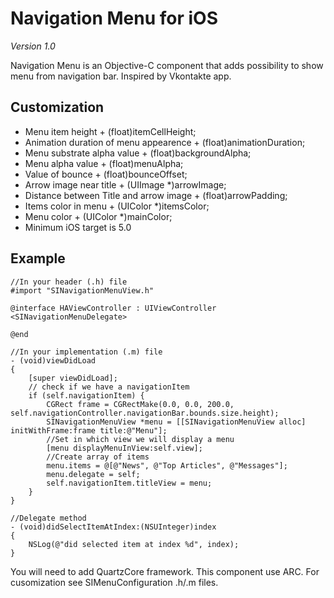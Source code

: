 Navigation Menu for iOS
=============
*Version 1.0*

Navigation Menu is an Objective-C component that adds possibility to show menu from navigation bar.
Inspired by Vkontakte app.

Customization
---------
 - Menu item height + (float)itemCellHeight;
 - Animation duration of menu appearence + (float)animationDuration;
 - Menu substrate alpha value + (float)backgroundAlpha;
 - Menu alpha value + (float)menuAlpha;
 - Value of bounce + (float)bounceOffset;
 - Arrow image near title + (UIImage *)arrowImage;
 - Distance between Title and arrow image + (float)arrowPadding;
 - Items color in menu + (UIColor *)itemsColor;
 - Menu color + (UIColor *)mainColor;
 - Minimum iOS target is 5.0

Example
---------
	//In your header (.h) file
	#import "SINavigationMenuView.h"

	@interface HAViewController : UIViewController <SINavigationMenuDelegate>

	@end
	
	//In your implementation (.m) file
	- (void)viewDidLoad
	{
    	[super viewDidLoad];
    	// check if we have a navigationItem
		if (self.navigationItem) {
        	CGRect frame = CGRectMake(0.0, 0.0, 200.0, self.navigationController.navigationBar.bounds.size.height);
        	SINavigationMenuView *menu = [[SINavigationMenuView alloc] initWithFrame:frame title:@"Menu"];
        	//Set in which view we will display a menu
        	[menu displayMenuInView:self.view];
        	//Create array of items
        	menu.items = @[@"News", @"Top Articles", @"Messages"];
        	menu.delegate = self;
        	self.navigationItem.titleView = menu;
    	}
    }
    
    //Delegate method
    - (void)didSelectItemAtIndex:(NSUInteger)index
	{
    	NSLog(@"did selected item at index %d", index);
	}
    
You will need to add QuartzCore framework. This component use ARC.
For cusomization see SIMenuConfiguration .h/.m files.
